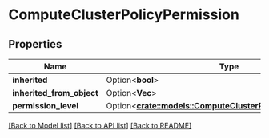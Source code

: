 # ComputeClusterPolicyPermission

## Properties

Name | Type | Description | Notes
------------ | ------------- | ------------- | -------------
**inherited** | Option<**bool**> |  | [optional]
**inherited_from_object** | Option<**Vec<String>**> |  | [optional]
**permission_level** | Option<[**crate::models::ComputeClusterPolicyPermissionLevel**](ComputeClusterPolicyPermissionLevel.md)> |  | [optional]

[[Back to Model list]](../README.md#documentation-for-models) [[Back to API list]](../README.md#documentation-for-api-endpoints) [[Back to README]](../README.md)


